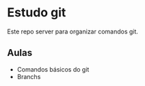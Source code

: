 # Estudo git
Este repo server para organizar comandos git.

## Aulas
- Comandos básicos do git
- Branchs
